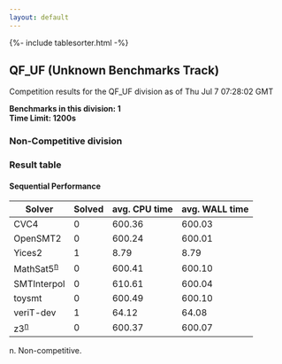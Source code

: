 ```yaml
---
layout: default
---
```

{%- include tablesorter.html -%}

##  QF_UF (Unknown Benchmarks Track)

Competition results for the QF_UF division as of Thu Jul 7 07:28:02 GMT

**Benchmarks in this division: 1**
<br/>
**Time Limit: 1200s**


###  Non-Competitive division 
### Result table
 




#### Sequential Performance
<table id="unknown" class="result sorted">
<thead>
<tr>
<th class="center">Solver</th>
<th class="center">Solved</th>
<th class="center">avg. CPU time </th>
<th class="center">avg. WALL time </th>
</tr>
</thead>
<tr>
<td>CVC4</td>
<td class="right">0</td>
<td class="right">600.36</td>
<td class="right">600.03</td>
</tr>
<tr>
<td>OpenSMT2</td>
<td class="right">0</td>
<td class="right">600.24</td>
<td class="right">600.01</td>
</tr>
<tr>
<td>Yices2</td>
<td class="right">1</td>
<td class="right">8.79</td>
<td class="right">8.79</td>
</tr>
<tr>
<td>MathSat5<SUP><a href="#fn">n</a></SUP>
</td>
<td class="right">0</td>
<td class="right">600.41</td>
<td class="right">600.10</td>
</tr>
<tr>
<td>SMTInterpol</td>
<td class="right">0</td>
<td class="right">610.61</td>
<td class="right">600.04</td>
</tr>
<tr>
<td>toysmt</td>
<td class="right">0</td>
<td class="right">600.49</td>
<td class="right">600.10</td>
</tr>
<tr>
<td>veriT-dev</td>
<td class="right">1</td>
<td class="right">64.12</td>
<td class="right">64.08</td>
</tr>
<tr>
<td>z3<SUP><a href="#fn">n</a></SUP>
</td>
<td class="right">0</td>
<td class="right">600.37</td>
<td class="right">600.07</td>
</tr>
</table>
<span id="fn"> n. Non-competitive.</span>


